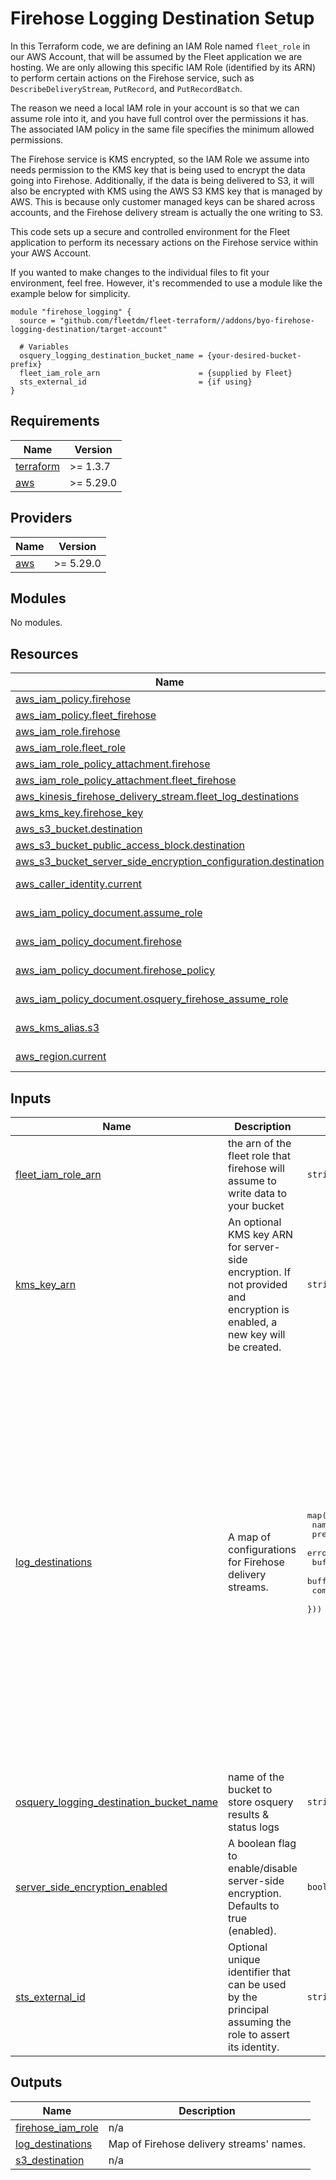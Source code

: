 # Firehose Logging Destination Setup

In this Terraform code, we are defining an IAM Role named `fleet_role` in our AWS Account, that will be assumed by the Fleet application we are hosting. We are only allowing this specific IAM Role (identified by its ARN) to perform certain actions on the Firehose service, such as `DescribeDeliveryStream`, `PutRecord`, and `PutRecordBatch`.

The reason we need a local IAM role in your account is so that we can assume role into it, and you have full control over the permissions it has. The associated IAM policy in the same file specifies the minimum allowed permissions.

The Firehose service is KMS encrypted, so the IAM Role we assume into needs permission to the KMS key that is being used to encrypt the data going into Firehose. Additionally, if the data is being delivered to S3, it will also be encrypted with KMS using the AWS S3 KMS key that is managed by AWS. This is because only customer managed keys can be shared across accounts, and the Firehose delivery stream is actually the one writing to S3.

This code sets up a secure and controlled environment for the Fleet application to perform its necessary actions on the Firehose service within your AWS Account.

If you wanted to make changes to the individual files to fit your environment, feel free. However, it's recommended to use a module like the example below for simplicity.

```
module "firehose_logging" {
  source = "github.com/fleetdm/fleet-terraform//addons/byo-firehose-logging-destination/target-account"
  
  # Variables
  osquery_logging_destination_bucket_name = {your-desired-bucket-prefix}
  fleet_iam_role_arn                      = {supplied by Fleet}
  sts_external_id                         = {if using}
}
```
## Requirements

| Name | Version |
|------|---------|
| <a name="requirement_terraform"></a> [terraform](#requirement\_terraform) | >= 1.3.7 |
| <a name="requirement_aws"></a> [aws](#requirement\_aws) | >= 5.29.0 |

## Providers

| Name | Version |
|------|---------|
| <a name="provider_aws"></a> [aws](#provider\_aws) | >= 5.29.0 |

## Modules

No modules.

## Resources

| Name | Type |
|------|------|
| [aws_iam_policy.firehose](https://registry.terraform.io/providers/hashicorp/aws/latest/docs/resources/iam_policy) | resource |
| [aws_iam_policy.fleet_firehose](https://registry.terraform.io/providers/hashicorp/aws/latest/docs/resources/iam_policy) | resource |
| [aws_iam_role.firehose](https://registry.terraform.io/providers/hashicorp/aws/latest/docs/resources/iam_role) | resource |
| [aws_iam_role.fleet_role](https://registry.terraform.io/providers/hashicorp/aws/latest/docs/resources/iam_role) | resource |
| [aws_iam_role_policy_attachment.firehose](https://registry.terraform.io/providers/hashicorp/aws/latest/docs/resources/iam_role_policy_attachment) | resource |
| [aws_iam_role_policy_attachment.fleet_firehose](https://registry.terraform.io/providers/hashicorp/aws/latest/docs/resources/iam_role_policy_attachment) | resource |
| [aws_kinesis_firehose_delivery_stream.fleet_log_destinations](https://registry.terraform.io/providers/hashicorp/aws/latest/docs/resources/kinesis_firehose_delivery_stream) | resource |
| [aws_kms_key.firehose_key](https://registry.terraform.io/providers/hashicorp/aws/latest/docs/resources/kms_key) | resource |
| [aws_s3_bucket.destination](https://registry.terraform.io/providers/hashicorp/aws/latest/docs/resources/s3_bucket) | resource |
| [aws_s3_bucket_public_access_block.destination](https://registry.terraform.io/providers/hashicorp/aws/latest/docs/resources/s3_bucket_public_access_block) | resource |
| [aws_s3_bucket_server_side_encryption_configuration.destination](https://registry.terraform.io/providers/hashicorp/aws/latest/docs/resources/s3_bucket_server_side_encryption_configuration) | resource |
| [aws_caller_identity.current](https://registry.terraform.io/providers/hashicorp/aws/latest/docs/data-sources/caller_identity) | data source |
| [aws_iam_policy_document.assume_role](https://registry.terraform.io/providers/hashicorp/aws/latest/docs/data-sources/iam_policy_document) | data source |
| [aws_iam_policy_document.firehose](https://registry.terraform.io/providers/hashicorp/aws/latest/docs/data-sources/iam_policy_document) | data source |
| [aws_iam_policy_document.firehose_policy](https://registry.terraform.io/providers/hashicorp/aws/latest/docs/data-sources/iam_policy_document) | data source |
| [aws_iam_policy_document.osquery_firehose_assume_role](https://registry.terraform.io/providers/hashicorp/aws/latest/docs/data-sources/iam_policy_document) | data source |
| [aws_kms_alias.s3](https://registry.terraform.io/providers/hashicorp/aws/latest/docs/data-sources/kms_alias) | data source |
| [aws_region.current](https://registry.terraform.io/providers/hashicorp/aws/latest/docs/data-sources/region) | data source |

## Inputs

| Name | Description | Type | Default | Required |
|------|-------------|------|---------|:--------:|
| <a name="input_fleet_iam_role_arn"></a> [fleet\_iam\_role\_arn](#input\_fleet\_iam\_role\_arn) | the arn of the fleet role that firehose will assume to write data to your bucket | `string` | n/a | yes |
| <a name="input_kms_key_arn"></a> [kms\_key\_arn](#input\_kms\_key\_arn) | An optional KMS key ARN for server-side encryption. If not provided and encryption is enabled, a new key will be created. | `string` | `""` | no |
| <a name="input_log_destinations"></a> [log\_destinations](#input\_log\_destinations) | A map of configurations for Firehose delivery streams. | <pre>map(object({<br>    name                = string<br>    prefix              = string<br>    error_output_prefix = string<br>    buffering_size      = number<br>    buffering_interval  = number<br>    compression_format  = string<br>  }))</pre> | <pre>{<br>  "audit": {<br>    "buffering_interval": 120,<br>    "buffering_size": 20,<br>    "compression_format": "UNCOMPRESSED",<br>    "error_output_prefix": "audit/error/error=!{firehose:error-output-type}/year=!{timestamp:yyyy}/month=!{timestamp:MM}/day=!{timestamp:dd}/",<br>    "name": "fleet_audit",<br>    "prefix": "audit/year=!{timestamp:yyyy}/month=!{timestamp:MM}/day=!{timestamp:dd}/"<br>  },<br>  "results": {<br>    "buffering_interval": 120,<br>    "buffering_size": 20,<br>    "compression_format": "UNCOMPRESSED",<br>    "error_output_prefix": "results/error/error=!{firehose:error-output-type}/year=!{timestamp:yyyy}/month=!{timestamp:MM}/day=!{timestamp:dd}/",<br>    "name": "osquery_results",<br>    "prefix": "results/year=!{timestamp:yyyy}/month=!{timestamp:MM}/day=!{timestamp:dd}/"<br>  },<br>  "status": {<br>    "buffering_interval": 120,<br>    "buffering_size": 20,<br>    "compression_format": "UNCOMPRESSED",<br>    "error_output_prefix": "status/error/error=!{firehose:error-output-type}/year=!{timestamp:yyyy}/month=!{timestamp:MM}/day=!{timestamp:dd}/",<br>    "name": "osquery_status",<br>    "prefix": "status/year=!{timestamp:yyyy}/month=!{timestamp:MM}/day=!{timestamp:dd}/"<br>  }<br>}</pre> | no |
| <a name="input_osquery_logging_destination_bucket_name"></a> [osquery\_logging\_destination\_bucket\_name](#input\_osquery\_logging\_destination\_bucket\_name) | name of the bucket to store osquery results & status logs | `string` | n/a | yes |
| <a name="input_server_side_encryption_enabled"></a> [server\_side\_encryption\_enabled](#input\_server\_side\_encryption\_enabled) | A boolean flag to enable/disable server-side encryption. Defaults to true (enabled). | `bool` | `true` | no |
| <a name="input_sts_external_id"></a> [sts\_external\_id](#input\_sts\_external\_id) | Optional unique identifier that can be used by the principal assuming the role to assert its identity. | `string` | `""` | no |

## Outputs

| Name | Description |
|------|-------------|
| <a name="output_firehose_iam_role"></a> [firehose\_iam\_role](#output\_firehose\_iam\_role) | n/a |
| <a name="output_log_destinations"></a> [log\_destinations](#output\_log\_destinations) | Map of Firehose delivery streams' names. |
| <a name="output_s3_destination"></a> [s3\_destination](#output\_s3\_destination) | n/a |
